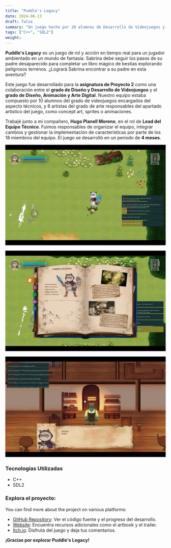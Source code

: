 ```yaml
---
title: "Puddle's Legacy"
date: 2024-06-13
draft: false
summary: "Un juego hecho por 20 alumnos de Desarrollo de Videojuegos y Arte Digital y Animación."
tags: ["C++", "SDL2"]
weight:
---
```


**Puddle's Legacy** es un juego de rol y acción en tiempo real para un jugador ambientado en un mundo de fantasía. Sabrina debe seguir los pasos de su padre desaparecido para completar un libro mágico de bestias explorando peligrosos terrenos. ¿Logrará Sabrina encontrar a su padre en esta aventura?

Este juego fue desarrollado para la **asignatura de Proyecto 2** como una colaboración entre el **grado de Diseño y Desarrollo de Videojuegos** y el **grado de Diseño, Animación y Arte Digital**. Nuestro equipo estaba compuesto por 10 alumnos del grado de videojuegos encargados del aspecto técnicos, y 8 artistas del grado de arte responsables del apartado artístico del juego, como concept art, sprites o animaciones.

Trabajé junto a mi compañero, **Hugo Planell Moreno**, en el rol de **Lead del Equipo Técnico**. Fuimos responsables de organizar el equipo, integrar cambios y gestionar la implementación de características por parte de los 18 miembros del equipo. El juego se desarrolló en un período de **4 meses**.

![](img_1.png)

![](img_2.png)

![](img_3.png)

### Tecnologías Utilizadas

- C++
- SDL2

### Explora el proyecto:

You can find more about the project on various platforms:

- [GitHub Repository](https://github.com/Pistachio-Studios/Puddles-Legacy): Ver el código fuente y el progreso del desarrollo.
- [Website](https://pistachio-studios.github.io/Puddles-Legacy/): Encuentra recursos adicionales como el artbook y el trailer.
- [Itch.io](https://martagnarta.itch.io/puddles-legacy): Disfruta del juego y deja tus comentarios.

**¡Gracias por explorar Puddle's Legacy!**